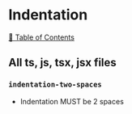 # Indentation

[📑 Table of Contents](../README.md)

## All ts, js, tsx, jsx files

### `indentation-two-spaces`

- Indentation MUST be 2 spaces
